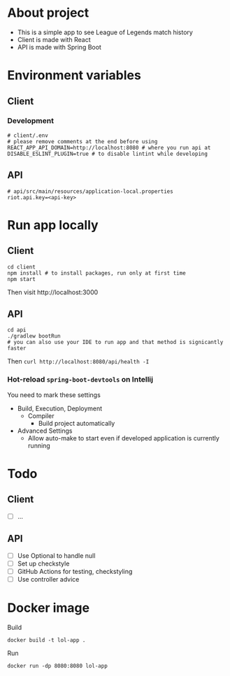 # About project

- This is a simple app to see League of Legends match history
- Client is made with React
- API is made with Spring Boot

# Environment variables

## Client

### Development

```
# client/.env
# please remove comments at the end before using
REACT_APP_API_DOMAIN=http://localhost:8080 # where you run api at
DISABLE_ESLINT_PLUGIN=true # to disable lintint while developing
```

## API
```
# api/src/main/resources/application-local.properties
riot.api.key=<api-key>
```

# Run app locally

## Client

```
cd client
npm install # to install packages, run only at first time
npm start
```

Then visit http://localhost:3000

## API

```
cd api
./gradlew bootRun
# you can also use your IDE to run app and that method is signicantly faster
```

Then `curl http://localhost:8080/api/health -I`

### Hot-reload `spring-boot-devtools` on Intellij

You need to mark these settings

- Build, Execution, Deployment
    - Compiler
        - Build project automatically
- Advanced Settings
    - Allow auto-make to start even if developed application is currently running

# Todo

## Client

- [ ] ...

## API

- [ ] Use Optional to handle null
- [ ] Set up checkstyle
- [ ] GitHub Actions for testing, checkstyling
- [ ] Use controller advice

# Docker image

Build

```
docker build -t lol-app .
```

Run

```
docker run -dp 8080:8080 lol-app
```

